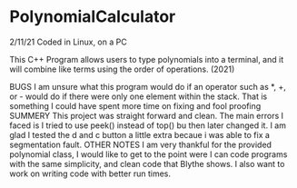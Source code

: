 # PolynomialCalculator
2/11/21
Coded in Linux, on a PC

This C++ Program allows users to type polynomials into a terminal, and it will combine like terms using the order of operations. (2021)

BUGS
I am unsure what this program would do if an operator such as *, +,  or - would do if there were only one element within the stack. 
That is something I could have spent more time on fixing and fool proofing
SUMMERY
This project was straight forward and clean. The main errors I faced is I tried to use peek() 
instead of top() bu then later changed it. I am glad I tested the d and c button a little extra becaue i was able to fix a segmentation fault.
OTHER NOTES
I am very thankful for the provided polynomial class, 
I would like to get to the point were I can code programs with the same simplicity, 
and clean code that Blythe shows. I also want to work on writing code with better run times.
